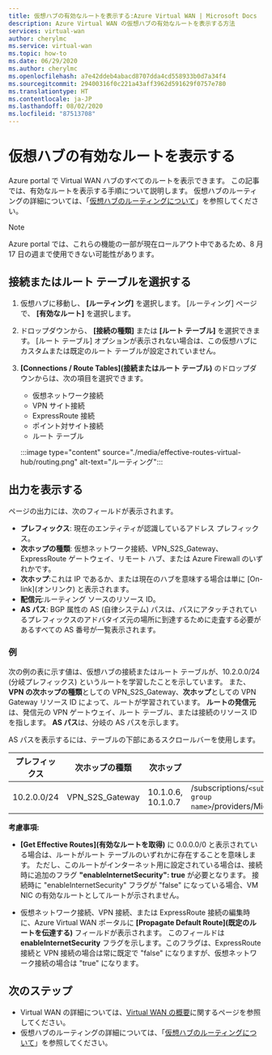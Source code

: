 ```yaml
---
title: 仮想ハブの有効なルートを表示する:Azure Virtual WAN | Microsoft Docs
description: Azure Virtual WAN の仮想ハブの有効なルートを表示する方法
services: virtual-wan
author: cherylmc
ms.service: virtual-wan
ms.topic: how-to
ms.date: 06/29/2020
ms.author: cherylmc
ms.openlocfilehash: a7e42ddeb4abacd8707dda4cd558933b0d7a34f4
ms.sourcegitcommit: 29400316f0c221a43aff3962d591629f0757e780
ms.translationtype: HT
ms.contentlocale: ja-JP
ms.lasthandoff: 08/02/2020
ms.locfileid: "87513708"
---
```

# <a name="view-virtual-hub-effective-routes"></a>仮想ハブの有効なルートを表示する

Azure portal で Virtual WAN ハブのすべてのルートを表示できます。 この記事では、有効なルートを表示する手順について説明します。 仮想ハブのルーティングの詳細については、「[仮想ハブのルーティングについて](about-virtual-hub-routing.md)」を参照してください。

> [!NOTE]
> Azure portal では、これらの機能の一部が現在ロールアウト中であるため、8 月 17 日の週まで使用できない可能性があります。 
>

## <a name="select-connections-or-route-tables"></a><a name="routing"></a>接続またはルート テーブルを選択する

1. 仮想ハブに移動し、 **[ルーティング]** を選択します。 [ルーティング] ページで、 **[有効なルート]** を選択します。
1. ドロップダウンから、 **[接続の種類]** または **[ルート テーブル]** を選択できます。 [ルート テーブル] オプションが表示されない場合は、この仮想ハブにカスタムまたは既定のルート テーブルが設定されていません。
1. **[Connections / Route Tables]\(接続またはルート テーブル\)** のドロップダウンからは、次の項目を選択できます。

   * 仮想ネットワーク接続
   * VPN サイト接続
   * ExpressRoute 接続
   * ポイント対サイト接続
   * ルート テーブル

   :::image type="content" source="./media/effective-routes-virtual-hub/routing.png" alt-text="ルーティング":::

## <a name="view-output"></a><a name="output"></a>出力を表示する

ページの出力には、次のフィールドが表示されます。

* **プレフィックス**: 現在のエンティティが認識しているアドレス プレフィックス。
* **次ホップの種類**: 仮想ネットワーク接続、VPN_S2S_Gateway、ExpressRoute ゲートウェイ、リモート ハブ、または Azure Firewall のいずれかです。
* **次ホップ**:これは IP であるか、または現在のハブを意味する場合は単に [On-link]\(オンリンク\) と表示されます。
* **配信元**:ルーティング ソースのリソース ID。
* **AS パス**: BGP 属性の AS (自律システム) パスは、パスにアタッチされているプレフィックスのアドバタイズ元の場所に到達するために走査する必要があるすべての AS 番号が一覧表示されます。

### <a name="example"></a><a name="example"></a>例

次の例の表に示す値は、仮想ハブの接続またはルート テーブルが、10.2.0.0/24 (分岐プレフィックス) というルートを学習したことを示しています。 また、**VPN の次ホップの種類**としての VPN_S2S_Gateway、**次ホップ**としての VPN Gateway リソース ID によって、ルートが学習されています。 **ルートの発信元**は、発信元の VPN ゲートウェイ、ルート テーブル、または接続のリソース ID を指します。 **AS パス**は、分岐の AS パスを示します。

AS パスを表示するには、テーブルの下部にあるスクロールバーを使用します。

| **プレフィックス** |  **次ホップの種類** | **次ホップ** |  **ルートの発信元** |**AS パス** |
| ---        | ---                | ---          | ---               | ---         |
| 10.2.0.0/24| VPN_S2S_Gateway |10.1.0.6, 10.1.0.7|/subscriptions/`<sub id>`/resourceGroups/`<resource group name>`/providers/Microsoft.Network/vpnGateways/vpngw| 20000|

**考慮事項:**

* **[Get Effective Routes]\(有効なルートを取得\)** に 0.0.0.0/0 と表示されている場合は、ルートがルート テーブルのいずれかに存在することを意味します。 ただし、このルートがインターネット用に設定されている場合は、接続時に追加のフラグ **"enableInternetSecurity": true** が必要となります。 接続時に "enableInternetSecurity" フラグが "false" になっている場合、VM NIC の有効なルートとしてルートが示されません。

* 仮想ネットワーク接続、VPN 接続、または ExpressRoute 接続の編集時に、Azure Virtual WAN ポータルに **[Propagate Default Route]\(既定のルートを伝達する\)** フィールドが表示されます。 このフィールドは **enableInternetSecurity** フラグを示します。このフラグは、ExpressRoute 接続と VPN 接続の場合は常に既定で "false" になりますが、仮想ネットワーク接続の場合は "true" になります。

## <a name="next-steps"></a>次のステップ

* Virtual WAN の詳細については、[Virtual WAN の概要](virtual-wan-about.md)に関するページを参照してください。
* 仮想ハブのルーティングの詳細については、「[仮想ハブのルーティングについて](about-virtual-hub-routing.md)」を参照してください。

